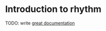 # Introduction to rhythm

TODO: write [great documentation](http://jacobian.org/writing/great-documentation/what-to-write/)
